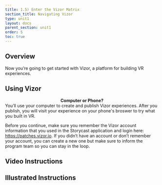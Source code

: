 ```yaml
---
title: 1.5) Enter the Vizor Matrix
section_title: Navigating Vizor
type: unit1
layout: docs
parent_section: unit1
order: 5
toc: true
---
```


## Overview
Now you’re going to get started with Vizor, a platform for building VR experiences. 

## Using Vizor
<div class="alert_red">
  <div style="text-align:center">
  	<strong>Computer or Phone?</strong>
  </div> 
  You’ll use your computer to create and publish Vizor experiences. After you publish, you will visit your experience on your phone's broswer to try what you built in VR.
</div>

Before you continue, make sure you remember the Vizor account information that you used in the Storycast application and login here: https://patches.vizor.io.  If you didn’t have an account or don’t remember your account, you can create a new one but make sure to inform the program team so you can stay in the loop.  

## Video Instructions

## Illustrated Instructions